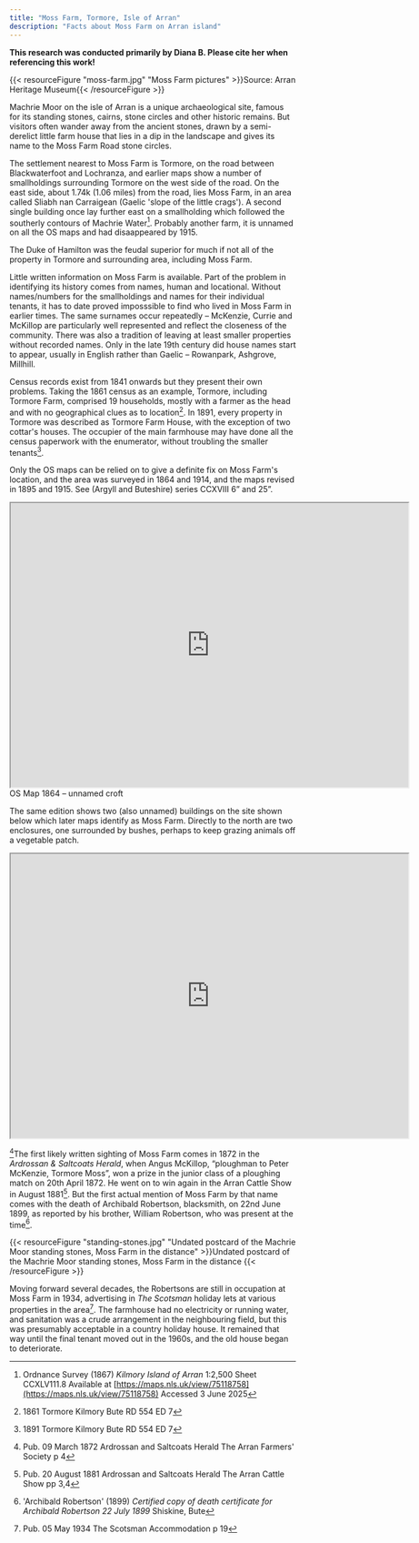 ```yaml
---
title: "Moss Farm, Tormore, Isle of Arran"
description: "Facts about Moss Farm on Arran island"
---
```


**This research was conducted primarily by Diana B. Please cite her when referencing this work!**


{{< resourceFigure "moss-farm.jpg" "Moss Farm pictures" >}}Source: Arran Heritage Museum{{< /resourceFigure >}}

Machrie Moor on the isle of Arran is a unique archaeological site, famous for its standing stones, cairns, stone circles and other historic remains.  But visitors often wander away from the ancient stones, drawn by a semi-derelict little farm house that lies in a dip in the landscape and gives its name to the Moss Farm Road stone circles.

The settlement nearest to Moss Farm is Tormore, on the road between Blackwaterfoot and Lochranza, and earlier maps show a number of smallholdings surrounding Tormore on the west side of the road. On the east side, about 1.74k (1.06 miles) from the road, lies Moss Farm, in an area called Sliabh nan Carraigean (Gaelic 'slope of the little crags').  A second single building once lay further east on a smallholding which followed the southerly contours of Machrie Water[^1].  Probably another farm, it  is unnamed on all the OS maps and had disaappeared by 1915\.

The Duke of Hamilton was the feudal superior for much if not all of  the property in Tormore and surrounding area, including Moss Farm.

Little written information on Moss Farm is available.  Part of the problem in identifying its history  comes from names, human and locational.  Without names/numbers for the smallholdings and names for their individual tenants, it has to date proved imposssible to find who lived in Moss Farm in earlier times. The same surnames occur repeatedly – McKenzie, Currie and McKillop are particularly well represented and reflect the closeness of the community.  There was also a tradition of leaving at least smaller properties without recorded names.  Only in the late 19th century did house names start to appear, usually in English rather than Gaelic – Rowanpark, Ashgrove, Millhill.  

Census records exist from 1841 onwards but they present their own problems.  Taking the 1861 census as an example, Tormore, including Tormore Farm, comprised 19 households, mostly with a farmer as the head and with no geographical clues as to location[^2].  In 1891, every property in Tormore was described as Tormore Farm House, with the exception of two cottar's houses.  The occupier of the main farmhouse may have done all the census paperwork with the enumerator, without troubling the smaller tenants[^3].  

Only the OS maps can be relied on to give a definite fix on Moss Farm's location, and the area was surveyed in 1864 and 1914, and the maps revised in 1895 and 1915\. See  (Argyll and Buteshire) series CCXVIII 6” and 25”.


<iframe width=700 height=500 src="https://maps.nls.uk/view-full/75118758#zoom=5.5&lat=4043&lon=3874&layers=BT"></iframe>
OS Map 1864 – unnamed croft	


The same edition shows two (also unnamed) buildings on the site shown below which later maps identify as Moss Farm.  Directly to the north are two enclosures, one surrounded by bushes, perhaps to keep grazing animals off a vegetable patch.

<iframe width=700 height=500 src="https://maps.nls.uk/view-full/82872549#zoom=5.5&lat=1216&lon=2782&layers=BT"></iframe>

[^4]The first likely written sighting of Moss Farm comes in 1872 in the *Ardrossan & Saltcoats Herald*, when Angus McKillop, “ploughman to Peter McKenzie, Tormore Moss”, won a prize in the junior class of a ploughing match on 20th April 1872\.  He went on to win again in the Arran Cattle Show in August 1881[^5].  But the first actual mention of Moss Farm by that name comes with the death of Archibald Robertson, blacksmith, on 22nd June 1899, as reported by his brother, William Robertson, who was present at the time[^6].  

{{< resourceFigure "standing-stones.jpg" "Undated postcard of the Machrie Moor standing stones, Moss Farm in the distance" >}}Undated postcard of the Machrie Moor standing stones, Moss Farm in the distance
{{< /resourceFigure >}}

Moving forward several decades, the Robertsons are still in occupation at Moss Farm in 1934, advertising in *The Scotsman* holiday lets at various properties in the area[^7].  The farmhouse had no electricity or running water, and sanitation was a crude arrangement in the neighbouring field, but this was presumably acceptable in a country holiday house.  It remained that way until the final tenant moved out in the 1960s, and the old house began to deteriorate.  

[^1]: 	Ordnance Survey (1867) *Kilmory Island of Arran* 1:2,500 Sheet CCXLV111.8 Available at [https://maps.nls.uk/view/75118758](https://maps.nls.uk/view/75118758)  Accessed 3 June 2025

[^2]: 	1861 Tormore Kilmory Bute RD 554 ED 7

[^3]: 	1891 Tormore Kilmory Bute RD 554 ED 7

[^4]: 	Pub. 09 March 1872 Ardrossan and Saltcoats Herald The Arran Farmers' Society p 4

[^5]: 	Pub. 20 August 1881 Ardrossan and Saltcoats Herald The Arran Cattle Show pp 3,4

[^6]: 	'Archibald Robertson' (1899) *Certified copy of death certificate for Archibald Robertson 22 July 1899* Shiskine, Bute

[^7]: 	Pub. 05 May 1934 The Scotsman Accommodation p 19